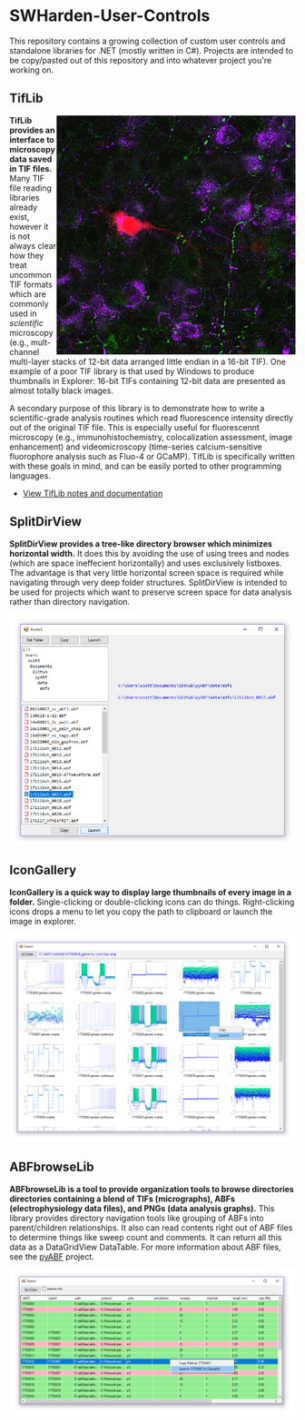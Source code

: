 # SWHarden-User-Controls
This repository contains a growing collection of custom user controls and standalone libraries for .NET (mostly written in C#). Projects are intended to be copy/pasted out of this repository and into whatever project you're working on.

## TifLib
<img src="/data/tifs/fluo-3ch-8bitColor.png" align="right">**TifLib provides an interface to microscopy data saved in TIF files.** Many TIF file reading libraries already exist, however it is not always clear how they treat uncommon TIF formats which are commonly used in _scientific_ microscopy (e.g., mult-channel multi-layer stacks of 12-bit data arranged little endian in a 16-bit TIF). One example of a poor TIF library is that used by Windows to produce thumbnails in Explorer: 16-bit TIFs containing 12-bit data are presented as almost totally black images.

A secondary purpose of this library is to demonstrate how to write a scientific-grade analysis routines which read fluorescence intensity directly out of the original TIF file. This is especially useful for fluorescennt microscopy (e.g., immunohistochemistry, colocalization assessment, image enhancement) and videomicroscopy (time-series calcium-sensitive fluorophore analysis such as Fluo-4 or GCaMP). TifLib is specifically written with these goals in mind, and can be easily ported to other programming languages.

* [View TifLib notes and documentation](src/TifLib)

## SplitDirView
**SplitDirView provides a tree-like directory browser which minimizes horizontal width.** It does this by avoiding the use of using trees and nodes (which are space ineffecient horizontally) and uses exclusively listboxes. The advantage is that very little horizontal screen space is required while navigating through very deep folder structures. SplitDirView is intended to be used for projects which want to preserve screen space for data analysis rather than directory navigation.

![](/src/SplitDirViewDemo/demo.png)

## IconGallery
**IconGallery is a quick way to display large thumbnails of every image in a folder.** Single-clicking or double-clicking icons can do things. Right-clicking icons drops a menu to let you copy the path to clipboard or launch the image in explorer.

![](/src/IconGalleryDemo/demo.png)

## ABFbrowseLib
**ABFbrowseLib is a tool to provide organization tools to browse directories directories containing a blend of TIFs (micrographs), ABFs (electrophysiology data files), and PNGs (data analysis graphs).** This library provides directory navigation tools like grouping of ABFs into parent/children relationships. It also can read contents right out of ABF files to determine things like sweep count and comments. It can return all this data as a DataGridView DataTable. For more information about ABF files, see the [pyABF](https://github.com/swharden/pyABF) project.

![](/src/ABFbrowseLibDemo/demo.png)
